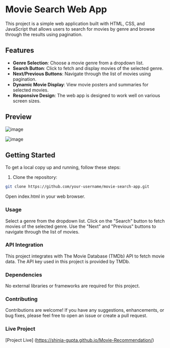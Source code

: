 # Movie Search Web App

This project is a simple web application built with HTML, CSS, and JavaScript that allows users to search for movies by genre and browse through the results using pagination.

## Features

- **Genre Selection**: Choose a movie genre from a dropdown list.
- **Search Button**: Click to fetch and display movies of the selected genre.
- **Next/Previous Buttons**: Navigate through the list of movies using pagination.
- **Dynamic Movie Display**: View movie posters and summaries for selected movies.
- **Responsive Design**: The web app is designed to work well on various screen sizes.

## Preview

![image](https://github.com/Shinia-Gupta/Movie-Recommendation/assets/113818197/9b26e872-1420-47bf-807d-33f17034727b)

![image](https://github.com/Shinia-Gupta/Movie-Recommendation/assets/113818197/8dfc25b6-e7d1-41c2-8690-56b4e78591a9)


## Getting Started

To get a local copy up and running, follow these steps:

1. Clone the repository:

```bash
git clone https://github.com/your-username/movie-search-app.git
```

Open index.html in your web browser.

### Usage
Select a genre from the dropdown list.
Click on the "Search" button to fetch movies of the selected genre.
Use the "Next" and "Previous" buttons to navigate through the list of movies.

### API Integration
This project integrates with The Movie Database (TMDb) API to fetch movie data. The API key used in this project is provided by TMDb.

### Dependencies
No external libraries or frameworks are required for this project.

### Contributing
Contributions are welcome! If you have any suggestions, enhancements, or bug fixes, please feel free to open an issue or create a pull request.

### Live Project
[Project Live] (https://shinia-gupta.github.io/Movie-Recommendation/)
